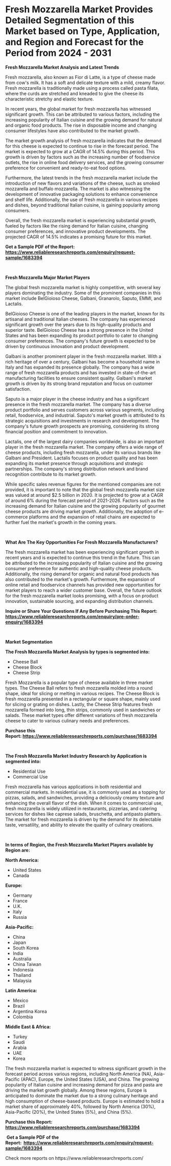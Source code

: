 <p><h1>Fresh Mozzarella Market Provides Detailed Segmentation of this Market based on Type, Application, and Region and Forecast for the Period from 2024 - 2031</h1></p><p><strong>Fresh Mozzarella Market Analysis and Latest Trends</strong></p>
<p><p>Fresh mozzarella, also known as Fior di Latte, is a type of cheese made from cow's milk. It has a soft and delicate texture with a mild, creamy flavor. Fresh mozzarella is traditionally made using a process called pasta filata, where the curds are stretched and kneaded to give the cheese its characteristic stretchy and elastic texture.</p><p>In recent years, the global market for fresh mozzarella has witnessed significant growth. This can be attributed to various factors, including the increasing popularity of Italian cuisine and the growing demand for natural and organic food products. The rise in disposable income and changing consumer lifestyles have also contributed to the market growth.</p><p>The market growth analysis of fresh mozzarella indicates that the demand for this cheese is expected to continue to rise in the forecast period. The market is expected to grow at a CAGR of 14.5% during this period. This growth is driven by factors such as the increasing number of foodservice outlets, the rise in online food delivery services, and the growing consumer preference for convenient and ready-to-eat food options.</p><p>Furthermore, the latest trends in the fresh mozzarella market include the introduction of new flavors and variations of the cheese, such as smoked mozzarella and buffalo mozzarella. The market is also witnessing the development of innovative packaging solutions to enhance convenience and shelf life. Additionally, the use of fresh mozzarella in various recipes and dishes, beyond traditional Italian cuisine, is gaining popularity among consumers.</p><p>Overall, the fresh mozzarella market is experiencing substantial growth, fueled by factors like the rising demand for Italian cuisine, changing consumer preferences, and innovative product developments. The projected CAGR of 14.5% indicates a promising future for this market.</p></p>
<p><strong>Get a Sample PDF of the Report:&nbsp; <a href="https://www.reliableresearchreports.com/enquiry/request-sample/1683394">https://www.reliableresearchreports.com/enquiry/request-sample/1683394</a></strong></p>
<p>&nbsp;</p>
<p><strong>Fresh Mozzarella Major Market Players</strong></p>
<p><p>The global fresh mozzarella market is highly competitive, with several key players dominating the industry. Some of the prominent companies in this market include BelGioioso Cheese, Galbani, Granarolo, Saputo, EMMI, and Lactalis.</p><p>BelGioioso Cheese is one of the leading players in the market, known for its artisanal and traditional Italian cheeses. The company has experienced significant growth over the years due to its high-quality products and superior taste. BelGioioso Cheese has a strong presence in the United States and has been expanding its product portfolio to cater to changing consumer preferences. The company's future growth is expected to be driven by continuous innovation and product development.</p><p>Galbani is another prominent player in the fresh mozzarella market. With a rich heritage of over a century, Galbani has become a household name in Italy and has expanded its presence globally. The company has a wide range of fresh mozzarella products and has invested in state-of-the-art manufacturing facilities to ensure consistent quality. Galbani's market growth is driven by its strong brand reputation and focus on customer satisfaction.</p><p>Saputo is a major player in the cheese industry and has a significant presence in the fresh mozzarella market. The company has a diverse product portfolio and serves customers across various segments, including retail, foodservice, and industrial. Saputo's market growth is attributed to its strategic acquisitions and investments in research and development. The company's future growth prospects are promising, considering its strong financial position and commitment to innovation.</p><p>Lactalis, one of the largest dairy companies worldwide, is also an important player in the fresh mozzarella market. The company offers a wide range of cheese products, including fresh mozzarella, under its various brands like Galbani and President. Lactalis focuses on product quality and has been expanding its market presence through acquisitions and strategic partnerships. The company's strong distribution network and brand recognition contribute to its market growth.</p><p>While specific sales revenue figures for the mentioned companies are not provided, it is important to note that the global fresh mozzarella market size was valued at around $2.5 billion in 2020. It is projected to grow at a CAGR of around 6% during the forecast period of 2021-2026. Factors such as the increasing demand for Italian cuisine and the growing popularity of gourmet cheese products are driving market growth. Additionally, the adoption of e-commerce platforms and the expansion of retail chains are expected to further fuel the market's growth in the coming years.</p></p>
<p>&nbsp;</p>
<p><strong>What Are The Key Opportunities For Fresh Mozzarella Manufacturers?</strong></p>
<p><p>The fresh mozzarella market has been experiencing significant growth in recent years and is expected to continue this trend in the future. This can be attributed to the increasing popularity of Italian cuisine and the growing consumer preference for authentic and high-quality cheese products. Additionally, the rising demand for organic and natural food products has also contributed to the market's growth. Furthermore, the expansion of online retail and foodservice channels has provided new opportunities for market players to reach a wider customer base. Overall, the future outlook for the fresh mozzarella market looks promising, with a focus on product innovation, sustainable sourcing, and expanding distribution channels.</p></p>
<p><strong>Inquire or Share Your Questions If Any Before Purchasing This Report: <a href="https://www.reliableresearchreports.com/enquiry/pre-order-enquiry/1683394">https://www.reliableresearchreports.com/enquiry/pre-order-enquiry/1683394</a></strong></p>
<p>&nbsp;</p>
<p><strong>Market Segmentation</strong></p>
<p><strong>The Fresh Mozzarella Market Analysis by types is segmented into:</strong></p>
<p><ul><li>Cheese Ball</li><li>Cheese Block</li><li>Cheese Strip</li></ul></p>
<p><p>Fresh Mozzarella is a popular type of cheese available in three market types. The Cheese Ball refers to fresh mozzarella molded into a round shape, ideal for slicing or melting in various recipes. The Cheese Block is fresh mozzarella presented in a rectangular or square shape, mainly used for slicing or grating on dishes. Lastly, the Cheese Strip features fresh mozzarella formed into long, thin strips, commonly used in sandwiches or salads. These market types offer different variations of fresh mozzarella cheese to cater to various culinary needs and preferences.</p></p>
<p><strong>Purchase this Report:&nbsp;<a href="https://www.reliableresearchreports.com/purchase/1683394">https://www.reliableresearchreports.com/purchase/1683394</a></strong></p>
<p>&nbsp;</p>
<p><strong>The Fresh Mozzarella Market Industry Research by Application is segmented into:</strong></p>
<p><ul><li>Residential Use</li><li>Commercial Use</li></ul></p>
<p><p>Fresh mozzarella has various applications in both residential and commercial markets. In residential use, it is commonly used as a topping for pizzas, salads, and sandwiches, providing a deliciously creamy texture and enhancing the overall flavor of the dish. When it comes to commercial use, fresh mozzarella is widely utilized in restaurants, pizzerias, and catering services for dishes like caprese salads, bruschetta, and antipasto platters. The market for fresh mozzarella is driven by the demand for its delectable taste, versatility, and ability to elevate the quality of culinary creations.</p></p>
<p>&nbsp;</p>
<p><strong>In terms of Region, the Fresh Mozzarella Market Players available by Region are:</strong></p>
<p>
    <p> <strong> North America: </strong>
        <ul>
            <li>United States</li>
            <li>Canada</li>
        </ul>
        </p> 
    <p> <strong> Europe: </strong>
        <ul>
            <li>Germany</li>
            <li>France</li>
            <li>U.K.</li>
            <li>Italy</li>
            <li>Russia</li>
        </ul>
        </p> 
    <p> <strong> Asia-Pacific: </strong>
        <ul>
            <li>China</li>
            <li>Japan</li>
            <li>South Korea</li>
            <li>India</li>
            <li>Australia</li>
            <li>China Taiwan</li>
            <li>Indonesia</li>
            <li>Thailand</li>
            <li>Malaysia</li>
        </ul>
        </p> 
    <p> <strong> Latin America: </strong>
        <ul>
            <li>Mexico</li>
            <li>Brazil</li>
            <li>Argentina Korea</li>
            <li>Colombia</li>
        </ul>
        </p> 
    <p> <strong> Middle East & Africa: </strong>
        <ul>
            <li>Turkey</li>
            <li>Saudi</li>
            <li>Arabia</li>
            <li>UAE</li>
            <li>Korea</li>
        </ul>
    </p>
    </p>
<p><p>The fresh mozzarella market is expected to witness significant growth in the forecast period across various regions, including North America (NA), Asia-Pacific (APAC), Europe, the United States (USA), and China. The growing popularity of Italian cuisine and increasing demand for pizza and pasta are driving the market growth globally. Among these regions, Europe is anticipated to dominate the market due to a strong culinary heritage and high consumption of cheese-based products. Europe is estimated to hold a market share of approximately 40%, followed by North America (30%), Asia-Pacific (20%), the United States (5%), and China (5%).</p></p>
<p><strong>Purchase this Report: <a href="https://www.reliableresearchreports.com/purchase/1683394">https://www.reliableresearchreports.com/purchase/1683394</a></strong></p>
<p>&nbsp;<strong>Get a Sample PDF of the Report:&nbsp;&nbsp;<a href="https://www.reliableresearchreports.com/enquiry/request-sample/1683394">https://www.reliableresearchreports.com/enquiry/request-sample/1683394</a></strong></p>
<p><strong></strong></p>
<p>Check more reports on https://www.reliableresearchreports.com/</p>
